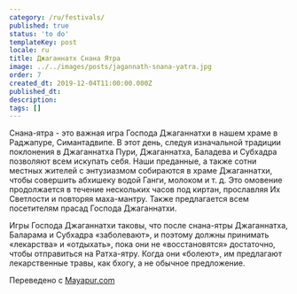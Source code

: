 ```yaml
---
category: /ru/festivals/
published: true
status: 'to do'
templateKey: post
locale: ru
title: Джаганнатх Снана Ятра
image: ../../images/posts/jagannath-snana-yatra.jpg
order: 7
created_dt: 2019-12-04T11:00:00.000Z
published_dt:
description:
tags: []
---
```


Снана-ятра - это важная игра Господа Джаганнатхи в нашем храме в Раджапуре, Симантадвипе. В этот день, следуя изначальной традиции поклонения в Джаганнатха Пури, Джаганнатха, Баладева и Субхадра позволяют всем искупать себя. Наши преданные, а также сотни местных жителей с энтузиазмом собираются в храме Джаганнатхи, чтобы совершить абхишеку водой Ганги, молоком и т. д. Это омовение продолжается в течение нескольких часов под киртан, прославляя Их Светлости и повторяя маха-мантру. Также предлагается всем посетителям прасад Господа Джаганнатхи.

Игры Господа Джаганнатхи таковы, что после снана-ятры Джаганнатха, Баларама и Субхадра «заболевают», и поэтому должны принимать «лекарства» и «отдыхать», пока они не «восстановятся» достаточно, чтобы отправиться на Ратха-ятру. Когда они «болеют», им предлагают лекарственные травы, как бхогу, а не обычное предложение.

Переведено с [Mayapur.com](http://mayapur.com)
